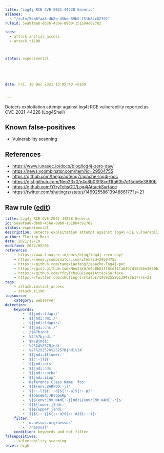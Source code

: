 ```yaml
---
title: "Log4j RCE CVE-2021-44228 Generic"
aliases:
  - "/rule/5ea8faa8-db8b-45be-89b0-151b84c82702"
ruleid: 5ea8faa8-db8b-45be-89b0-151b84c82702

tags:
  - attack.initial_access
  - attack.t1190



status: experimental





date: Fri, 10 Dec 2021 13:05:40 +0100


---
```


Detects exploitation attempt against log4j RCE vulnerability reported as CVE-2021-44228 (Log4Shell)

<!--more-->


## Known false-positives

* Vulnerability scanning



## References

* https://www.lunasec.io/docs/blog/log4j-zero-day/
* https://news.ycombinator.com/item?id=29504755
* https://github.com/tangxiaofeng7/apache-log4j-poc
* https://gist.github.com/Neo23x0/e4c8b03ff8cdf1fa63b7d15db6e3860b
* https://github.com/YfryTchsGD/Log4jAttackSurface
* https://twitter.com/shutingrz/status/1469255861394866177?s=21


## Raw rule ([edit](https://github.com/SigmaHQ/sigma/edit/master/rules/web/web_cve_2021_44228_log4j.yml))
```yaml
title: Log4j RCE CVE-2021-44228 Generic
id: 5ea8faa8-db8b-45be-89b0-151b84c82702
status: experimental
description: Detects exploitation attempt against log4j RCE vulnerability reported as CVE-2021-44228 (Log4Shell)
author: Florian Roth
date: 2021/12/10
modified: 2022/02/06
references:
    - https://www.lunasec.io/docs/blog/log4j-zero-day/
    - https://news.ycombinator.com/item?id=29504755
    - https://github.com/tangxiaofeng7/apache-log4j-poc
    - https://gist.github.com/Neo23x0/e4c8b03ff8cdf1fa63b7d15db6e3860b
    - https://github.com/YfryTchsGD/Log4jAttackSurface
    - https://twitter.com/shutingrz/status/1469255861394866177?s=21
tags:
    - attack.initial_access
    - attack.t1190
logsource:
    category: webserver
detection:
    keywords:
        - '${jndi:ldap:/'
        - '${jndi:rmi:/'
        - '${jndi:ldaps:/'
        - '${jndi:dns:/'
        - '/$%7bjndi:'
        - '%24%7bjndi:'
        - '$%7Bjndi:'
        - '%2524%257Bjndi'
        - '%2F%252524%25257Bjndi%3A'
        - '${jndi:${lower:'
        - '${::-j}${'
        - '${jndi:nis'
        - '${jndi:nds'
        - '${jndi:corba'
        - '${jndi:iiop'
        - 'Reference Class Name: foo'
        - '${${env:BARFOO:-j}'
        - '${::-l}${::-d}${::-a}${::-p}'
        - '${base64:JHtqbmRp'
        - '${${env:ENV_NAME:-j}ndi${env:ENV_NAME:-:}$'
        - '${${lower:j}ndi:'
        - '${${upper:j}ndi:'
        - '${${::-j}${::-n}${::-d}${::-i}:'
    filter:
        - 'w.nessus.org/nessus'
        - '/nessus}'
    condition: keywords and not filter
falsepositives:
    - Vulnerability scanning
level: high

```
